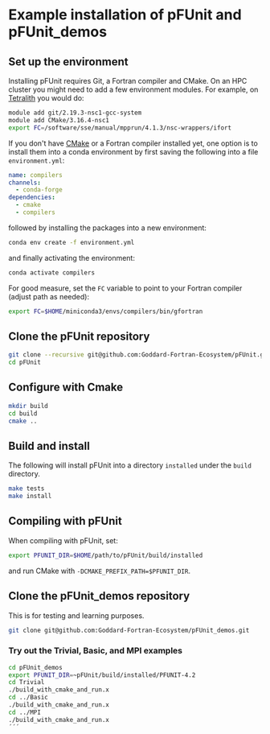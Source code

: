 # Example installation of pFUnit and pFUnit_demos

## Set up the environment

Installing pFUnit requires Git, a Fortran compiler and CMake.  On an
HPC cluster you might need to add a few environment modules. For
example, on [Tetralith](https://www.nsc.liu.se/systems/tetralith/) you
would do:
```bash
module add git/2.19.3-nsc1-gcc-system
module add CMake/3.16.4-nsc1
export FC=/software/sse/manual/mpprun/4.1.3/nsc-wrappers/ifort
```

If you don't have [CMake](https://cmake.org/) or a Fortran compiler
installed yet, one option is to install them into a conda environment
by first saving the following into a file `environment.yml`:

```yaml
name: compilers
channels:
  - conda-forge
dependencies:
  - cmake
  - compilers
```

followed by installing the packages into a new environment:
```bash
conda env create -f environment.yml
```
and finally activating the environment:
```bash
conda activate compilers
```

For good measure, set the `FC` variable to point to your
Fortran compiler (adjust path as needed):
```bash
export FC=$HOME/miniconda3/envs/compilers/bin/gfortran
```

## Clone the pFUnit repository

```bash
git clone --recursive git@github.com:Goddard-Fortran-Ecosystem/pFUnit.git
cd pFUnit
```

## Configure with Cmake

```bash
mkdir build
cd build
cmake ..
```

## Build and install

The following will install pFUnit into a directory `installed` under
the `build` directory.

```bash
make tests
make install
```

## Compiling with pFUnit

When compiling with pFUnit, set:
```bash
export PFUNIT_DIR=$HOME/path/to/pFUnit/build/installed
```

and run CMake with `-DCMAKE_PREFIX_PATH=$PFUNIT_DIR`.


## Clone the pFUnit_demos repository

This is for testing and learning purposes.

```bash
git clone git@github.com:Goddard-Fortran-Ecosystem/pFUnit_demos.git
```

### Try out the Trivial, Basic, and MPI examples

```bash
cd pFUnit_demos
export PFUNIT_DIR=~pFUnit/build/installed/PFUNIT-4.2
cd Trivial
./build_with_cmake_and_run.x
cd ../Basic
./build_with_cmake_and_run.x
cd ../MPI
./build_with_cmake_and_run.x
´´´
